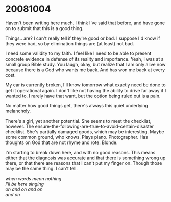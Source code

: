 # 20081004

Haven't been writing here much. I think I've said that before, and have gone on to submit that this is a good thing.

Things.. are? I can't really tell if they're good or bad. I suppose I'd know if they were bad, so by elimination things are (at least) not bad.

I need some validity to my faith. I feel like I need to be able to present concrete evidence in defense of its reality and importance. Yeah, I was at a small group Bible study. You laugh, okay, but realize that I am only alive now because there is a God who wants me back. And has won me back at every cost.

My car is currently broken, I'll know tomorrow what exactly need be done to get it operational again. I don't like not having the ability to drive far away if I wanted to. I rarely have that want, but the option being ruled out is a pain.

No matter how good things get, there's always this quiet underlying melancholy.

There's a girl, yet another potential. She seems to meet the checklist, however. The ensure-the-following-are-true-to-avoid-certain-disaster checklist. She's partially damaged goods, which may be interesting. Maybe some common ground, who knows. Plays piano. Photographer. Has thoughts on God that are not rhyme and rote. Blonde.

I'm starting to break down here, and with no good reasons. This means either that the diagnosis was accurate and that there is something wrong up there, or that there are reasons that I can't put my finger on. Though those may be the same thing. I can't tell.

_when words mean nothing_\
_I'll be here singing_\
_on and on and on_\
_and on_
